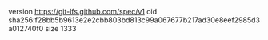 version https://git-lfs.github.com/spec/v1
oid sha256:f28bb5b9613e2e2cbb803bd813c99a067677b217ad30e8eef2985d3a012740f0
size 1333
